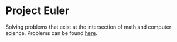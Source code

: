 # Project Euler

Solving problems that exist at the intersection of math and computer science.
Problems can be found [here](https://projecteuler.net/archives).